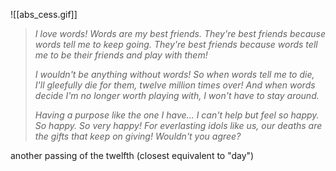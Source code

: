 
![[abs_cess.gif]]

> *I love words! Words are my best friends.*
> *They're best friends because words tell me to keep going.*
> *They're best friends because words tell me to be their friends and play with them!*
> 
> *I wouldn't be anything without words!*
> *So when words tell me to die, I'll gleefully die for them, twelve million times over!*
> *And when words decide I'm no longer worth playing with, I won't have to stay around.*
> 
> *Having a purpose like the one I have... I can't help but feel so happy.*
> *So happy. So very happy!*
> *For everlasting idols like us, our deaths are the gifts that keep on giving!*
> *Wouldn't you agree?*

another passing of the twelfth (closest equivalent to "day")
